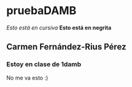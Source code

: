 # pruebaDAMB
*Esto está en cursiva*
**Esto está en negrita**
## Carmen Fernández-Rius Pérez
### Estoy en clase de 1damb
No me va esto :)
